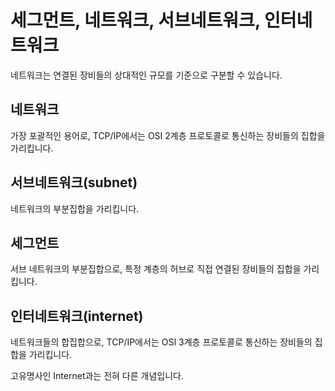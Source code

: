 # 세그먼트, 네트워크, 서브네트워크, 인터네트워크

네트워크는 연결된 장비들의 상대적인 규모를 기준으로 구분할 수 있습니다.

## 네트워크

가장 포괄적인 용어로, TCP/IP에서는 OSI 2계층 프로토콜로 통신하는 장비들의 집합을 가리킵니다.

## 서브네트워크(subnet)

네트워크의 부분집합을 가리킵니다.

## 세그먼트

서브 네트워크의 부분집합으로, 특정 계층의 허브로 직접 연결된 장비들의 집합을 가리킵니다.

## 인터네트워크(internet)

네트워크들의 합집합으로, TCP/IP에서는 OSI 3계층 프로토콜로 통신하는 장비들의 집합을 가리킵니다.

고유명사인 Internet과는 전혀 다른 개념입니다.
